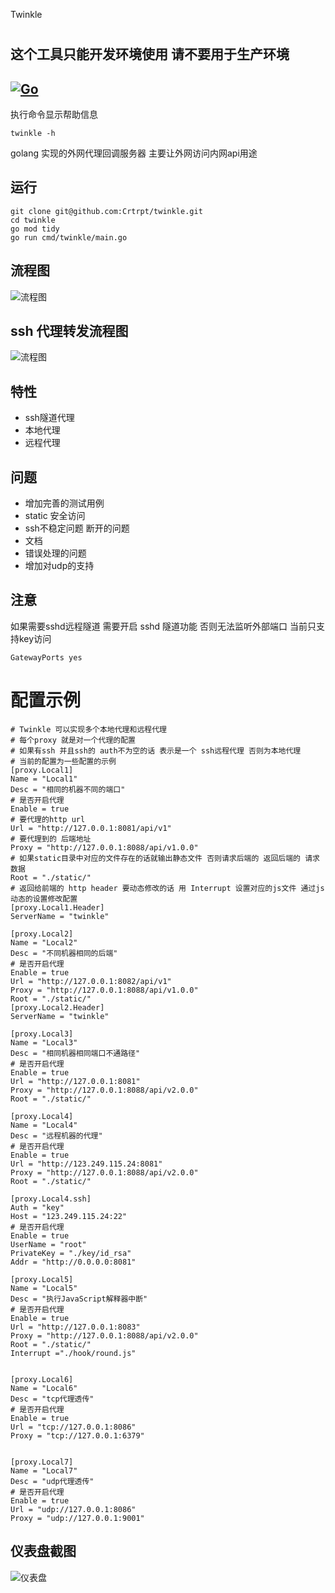 Twinkle
#
这个工具只能开发环境使用 请不要用于生产环境
---
[![Go](https://github.com/Crtrpt/twinkle/actions/workflows/go.yml/badge.svg)](https://github.com/Crtrpt/twinkle/actions/workflows/go.yml)
---

执行命令显示帮助信息
```
twinkle -h
```
golang 实现的外网代理回调服务器 主要让外网访问内网api用途

## 运行
```golang
git clone git@github.com:Crtrpt/twinkle.git
cd twinkle
go mod tidy
go run cmd/twinkle/main.go
```

## 流程图
![流程图](./flow.svg "工作流程图")

## ssh 代理转发流程图
![流程图](./flow_udp_tunnel.svg "工作流程图")

## 特性
- ssh隧道代理
- 本地代理
- 远程代理

## 问题
- 增加完善的测试用例
- static 安全访问
- ssh不稳定问题 断开的问题
- 文档
- 错误处理的问题
- 增加对udp的支持

## 注意
如果需要sshd远程隧道 需要开启 sshd 隧道功能 否则无法监听外部端口
当前只支持key访问
```
GatewayPorts yes
```

# 配置示例
```
# Twinkle 可以实现多个本地代理和远程代理
# 每个proxy 就是对一个代理的配置
# 如果有ssh 并且ssh的 auth不为空的话 表示是一个 ssh远程代理 否则为本地代理
# 当前的配置为一些配置的示例
[proxy.Local1]
Name = "Local1"
Desc = "相同的机器不同的端口"
# 是否开启代理
Enable = true   
# 要代理的http url
Url = "http://127.0.0.1:8081/api/v1"
# 要代理到的 后端地址
Proxy = "http://127.0.0.1:8088/api/v1.0.0"
# 如果static目录中对应的文件存在的话就输出静态文件 否则请求后端的 返回后端的 请求数据
Root = "./static/"
# 返回给前端的 http header 要动态修改的话 用 Interrupt 设置对应的js文件 通过js动态的设置修改配置
[proxy.Local1.Header]
ServerName = "twinkle"

[proxy.Local2]
Name = "Local2"
Desc = "不同机器相同的后端"
# 是否开启代理
Enable = true   
Url = "http://127.0.0.1:8082/api/v1"
Proxy = "http://127.0.0.1:8088/api/v1.0.0"
Root = "./static/"
[proxy.Local2.Header]
ServerName = "twinkle"

[proxy.Local3]
Name = "Local3"
Desc = "相同机器相同端口不通路径"
# 是否开启代理
Enable = true   
Url = "http://127.0.0.1:8081"
Proxy = "http://127.0.0.1:8088/api/v2.0.0"
Root = "./static/"

[proxy.Local4]
Name = "Local4"
Desc = "远程机器的代理"
# 是否开启代理
Enable = true   
Url = "http://123.249.115.24:8081"
Proxy = "http://127.0.0.1:8088/api/v2.0.0"
Root = "./static/"

[proxy.Local4.ssh]
Auth = "key"
Host = "123.249.115.24:22"
# 是否开启代理
Enable = true   
UserName = "root"
PrivateKey = "./key/id_rsa"
Addr = "http://0.0.0.0:8081"

[proxy.Local5]
Name = "Local5"
Desc = "执行JavaScript解释器中断"
# 是否开启代理
Enable = true   
Url = "http://127.0.0.1:8083"
Proxy = "http://127.0.0.1:8088/api/v2.0.0"
Root = "./static/"
Interrupt ="./hook/round.js"


[proxy.Local6]
Name = "Local6"
Desc = "tcp代理透传"
# 是否开启代理
Enable = true   
Url = "tcp://127.0.0.1:8086"
Proxy = "tcp://127.0.0.1:6379"


[proxy.Local7]
Name = "Local7"
Desc = "udp代理透传"
# 是否开启代理
Enable = true   
Url = "udp://127.0.0.1:8086"
Proxy = "udp://127.0.0.1:9001"
```



## 仪表盘截图
![仪表盘](./doc/src/assets/dashboard.png "仪表盘")